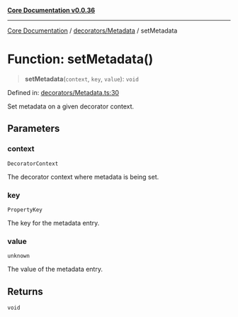 [**Core Documentation v0.0.36**](../../../README.md)

***

[Core Documentation](../../../modules.md) / [decorators/Metadata](../README.md) / setMetadata

# Function: setMetadata()

> **setMetadata**(`context`, `key`, `value`): `void`

Defined in: [decorators/Metadata.ts:30](https://github.com/stonemjs/core/blob/9f959fbf0878444ad50749e09c8b1ee612a83d71/src/decorators/Metadata.ts#L30)

Set metadata on a given decorator context.

## Parameters

### context

`DecoratorContext`

The decorator context where metadata is being set.

### key

`PropertyKey`

The key for the metadata entry.

### value

`unknown`

The value of the metadata entry.

## Returns

`void`
